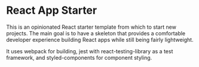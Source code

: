 # React App Starter

This is an opinionated React starter template from which to start new projects. The main goal is to have a skeleton that provides a comfortable developer experience building React apps while still being fairly lightweight.

It uses webpack for building, jest with react-testing-library as a test framework, and styled-components for component styling.